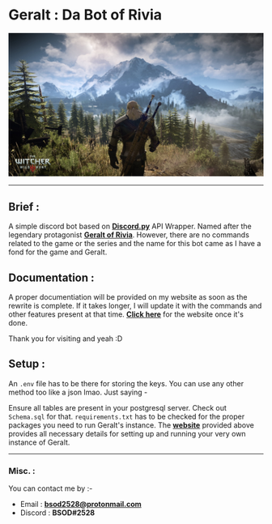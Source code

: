 # Geralt : Da Bot of Rivia  

<img src = "Misc\Witcher.jpg"> 

---

## Brief :

A simple discord bot based on [**Discord.py**](https://github.com/Rapptz/discord.py/) API Wrapper. Named after the legendary protagonist [**Geralt of Rivia**](https://witcher.fandom.com/wiki/Geralt_of_Rivia#:~:text=Geralt%20of%20Rivia%20was%20a%20legendary%20witcher%20of,tumultuous%20relationship%2C%20and%20became%20Ciri%20%27s%20adoptive%20father.). However, there are no commands related to the game or the series and the name for this bot came as I have a fond for the game and Geralt. 

## Documentation : 

A proper documentiation will be provided on my website as soon as the rewrite is complete. If it takes longer, I will update it with the commands and other features present at that time. [**Click here**](https://bsod2528.github.io/Posts/Geralt/) for the website once it's done.

Thank you for visiting and yeah :D

## Setup :

An `.env` file has to be there for storing the keys. You can use any other method too like a json lmao. Just saying -

Ensure all tables are present in your postgresql server. Check out `Schema.sql` for that. `requirements.txt` has to be checked for the proper packages you need to run Geralt's instance.
The [**website**](https://bsod2528.github.io/Posts/Geralt) provided above provides all necessary details for setting up and running your very own instance of Geralt.

---

### Misc. :

You can contact me by :- 

- Email : **bsod2528@protonmail.com**
- Discord : **BSOD#2528**